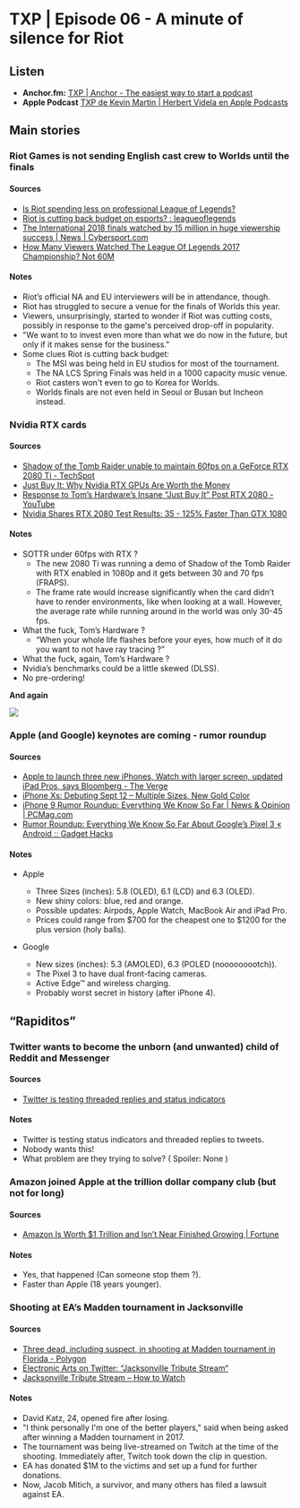 # TXP | Episode 06 - A minute of silence for Riot

## Listen
- **Anchor.fm:**  [TXP | Anchor - The easiest way to start a podcast](https://anchor.fm/txpod)
- **Apple Podcast** [TXP de Kevin Martin | Herbert Videla en Apple Podcasts](https://itunes.apple.com/pe/podcast/txp/id1338395451?mt=2)

## Main stories

### Riot Games is not sending English cast crew to Worlds until the finals

#### Sources
- [Is Riot spending less on professional League of Legends?](https://www.engadget.com/2018/08/30/riot-cost-cutting-league-legends-esports/)
- [Riot is cutting back budget on esports? : leagueoflegends](https://www.reddit.com/r/leagueoflegends/comments/9aqbes/riot_is_cutting_back_budget_on_esports/e4y4som/)
- [The International 2018 finals watched by 15 million in huge viewership success  | News  | Cybersport.com](https://cybersport.com/post/ti8-15-million-huge-viewership-success)
- [How Many Viewers Watched The League Of Legends 2017 Championship? Not 60M](https://medium.com/@mannyanekal/how-many-viewers-watched-the-league-of-legends-2017-championship-not-60m-b02e6171d5b)

#### Notes
- Riot’s official NA and EU interviewers will be in attendance, though.
- Riot has struggled to secure a venue for the finals of Worlds this year.
- Viewers, unsurprisingly, started to wonder if Riot was cutting costs, possibly in response to the game's perceived drop-off in popularity.
- "We want to to invest even more than what we do now in the future, but only if it makes sense for the business."
- Some clues Riot is cutting back budget:
	- The MSI was being held in EU studios for most of the tournament.
	- The NA LCS Spring Finals was held in a 1000 capacity music venue.
	- Riot casters won't even to go to Korea for Worlds.
	- Worlds finals are not even held in Seoul or Busan but Incheon instead.

### Nvidia RTX cards

#### Sources
- [Shadow of the Tomb Raider unable to maintain 60fps on a GeForce RTX 2080 Ti - TechSpot](https://www.techspot.com/news/76073-shadow-tomb-raider-unable-maintain-60fps-geforce-rtx.html)
- [Just Buy It: Why Nvidia RTX GPUs Are Worth the Money](https://www.tomshardware.com/news/nvidia-rtx-gpus-worth-the-money,37689.html)
- [Response to Tom’s Hardware’s Insane “Just Buy It” Post RTX 2080 - YouTube](https://www.youtube.com/watch?v=tu7pxJXBBn8)
- [Nvidia Shares RTX 2080 Test Results: 35 - 125% Faster Than GTX 1080](https://www.tomshardware.com/news/nvidia-rtx-2080-gaming-benchmarks-rasterized,37679.html)

#### Notes
- SOTTR under 60fps with RTX ?
	- The new 2080 Ti was running a demo of Shadow of the Tomb Raider with RTX enabled in 1080p and it gets between 30 and 70 fps (FRAPS).
	- The frame rate would increase significantly when the card didn’t have to render environments, like when looking at a wall. However, the average rate while running around in the world was only 30-45 fps.
- What the fuck, Tom’s Hardware ?
	- “When your whole life flashes before your eyes, how much of it do you want to not have ray tracing ?”
- What the fuck, again, Tom’s Hardware ?
- Nvidia’s benchmarks could be a little skewed (DLSS).
- No pre-ordering!

**And again**

![](https://media.giphy.com/media/8UHQLZxe0annUgaL8Y/giphy.gif)

### Apple (and Google) keynotes are coming - rumor roundup

#### Sources
- [Apple to launch three new iPhones, Watch with larger screen, updated iPad Pros, says Bloomberg - The Verge](https://www.theverge.com/2018/8/27/17785594/apple-iphone-xs-september-launch-three-new-devices-rumors)
- [iPhone Xs: Debuting Sept 12 – Multiple Sizes, New Gold Color](https://www.macrumors.com/roundup/iphone-xs/)
- [iPhone 9 Rumor Roundup: Everything We Know So Far | News & Opinion | PCMag.com](https://www.pcmag.com/news/362451/iphone-9-rumor-roundup-everything-we-know-so-far)
- [Rumor Roundup: Everything We Know So Far About Google’s Pixel 3 « Android :: Gadget Hacks](https://android.gadgethacks.com/news/rumor-roundup-everything-we-know-so-far-about-googles-pixel-3-0183916/)

#### Notes
- Apple
	- Three Sizes (inches): 5.8 (OLED), 6.1 (LCD) and 6.3 (OLED).
	- New shiny colors: blue, red and orange.
	- Possible updates: Airpods, Apple Watch, MacBook Air and iPad Pro.
	- Prices could range from $700 for the cheapest one to $1200 for the plus version (holy balls).

- Google
	- New sizes (inches): 5.3 (AMOLED), 6.3 (POLED (nooooooootch)).
	- The Pixel 3 to have dual front-facing cameras.
	- Active Edge™ and wireless charging.
	- Probably worst secret in history (after iPhone 4).

## “Rapiditos”

### Twitter wants to become the unborn (and unwanted) child of Reddit and Messenger

#### Sources
- [Twitter is testing threaded replies and status indicators](https://www.engadget.com/2018/09/01/twitter-threaded-replies-status-indicators/)

#### Notes
- Twitter is testing status indicators and threaded replies to tweets.
- Nobody wants this!
- What problem are they trying to solve? ( Spoiler: None )


### Amazon joined Apple at the trillion dollar company club (but not for long)

#### Sources
- [Amazon Is Worth $1 Trillion and Isn’t Near Finished Growing | Fortune](http://fortune.com/2018/09/05/amazon-stock-today-trillion-valuation-market-cap/)

#### Notes
- Yes, that happened (Can someone stop them ?).
- Faster than Apple (18 years younger).

### Shooting at EA’s Madden tournament in Jacksonville

#### Sources
- [Three dead, including suspect, in shooting at Madden tournament in Florida - Polygon](https://www.polygon.com/2018/8/26/17783924/madden-tournament-shooting-jacksonville-florida)
- [Electronic Arts on Twitter: “Jacksonville Tribute Stream“](https://twitter.com/EA/status/1034998313731256321)
- [Jacksonville Tribute Stream – How to Watch](https://www.ea.com/games/madden-nfl/madden-nfl-19/news/jacksonville-tribute-stream-how-to-watch)

#### Notes
- David Katz, 24, opened fire after losing.
- "I think personally I'm one of the better players," said when being asked after winning a Madden tournament in 2017.
- The tournament was being live-streamed on Twitch at the time of the shooting. Immediately after, Twitch took down the clip in question.
- EA has donated $1M to the victims and set up a fund for further donations.
- Now, Jacob Mitich, a survivor, and many others has filed a lawsuit against EA.


